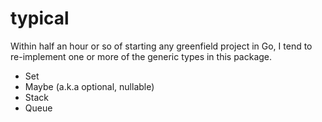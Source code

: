 # typical

Within half an hour or so of starting any greenfield project in Go, I tend to
re-implement one or more of the generic types in this package.

- Set
- Maybe (a.k.a optional, nullable)
- Stack
- Queue
